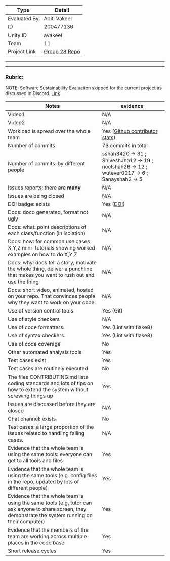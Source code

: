 |Type| Detail|
|--------|-------|
| Evaluated By | Aditi Vakeel |
| ID | 200477136 |
| Unity ID | avakeel |
| Team | 11 |
| Project Link | [Group 28 Repo](https://github.com/ShiveshJha12/SE_group28_HW2) |

******
******

### Rubric:

NOTE: Software Sustainability Evaluation skipped for the current project as discussed in Discord. [Link](https://discord.com/channels/1009547855301718107/1009549425288429608/1023416944101163069)

|Notes|evidence|
|-----|---------|
|Video1| N/A | 
|Video2| N/A | 
|Workload is spread over the whole team | Yes ([Github contributor stats](https://github.com/ShiveshJha12/SE_group28_HW2/graphs/contributors)) |
|Number of commits| 73 commits in total |
|Number of commits: by different people| sshah3420 -> 31 ; ShiveshJha12 -> 19 ; neelshah26 -> 12 ; wutever0017 -> 6 ; Sanayshah2 -> 5 |
|Issues reports: there are **many**| N/A |
|Issues are being closed| N/A |
|DOI badge: exists| Yes ([DOI](https://zenodo.org/record/7094780#.YzJk_-zMK3I)) |
|Docs: doco generated, format not ugly | N/A |
|Docs: what: point descriptions of each class/function (in isolation) | N/A |
|Docs: how: for common use cases X,Y,Z mini-tutorials showing worked examples on how to do X,Y,Z| N/A | 
|Docs: why: docs tell a story, motivate the whole thing, deliver a punchline that makes you want to rush out and use the thing| N/A |
|Docs: short video, animated, hosted on your repo. That convinces people why they want to work on your code.| N/A |
|Use of version control tools| Yes (Git) |
|Use of style checkers | N/A |
|Use of code formatters. | Yes (Lint with flake8) |
|Use of syntax checkers. | Yes (Lint with flake8) |
|Use of code coverage | No |
|Other automated analysis tools| Yes |
|Test cases exist| Yes |
|Test cases are routinely executed| No|
|The files CONTRIBUTING.md lists coding standards and lots of tips on how to extend the system without screwing things up| Yes |
|Issues are discussed before they are closed| N/A |
|Chat channel: exists| No |
|Test cases: a large proportion of the issues related to handling failing cases.| N/A |
|Evidence that the whole team is using the same tools: everyone can get to all tools and files| Yes |
|Evidence that the whole team is using the same tools (e.g. config files in the repo, updated by lots of different people)| Yes |
|Evidence that the whole team is using the same tools (e.g. tutor can ask anyone to share screen, they demonstrate the system running on their computer)| Yes |
|Evidence that the members of the team are working across multiple places in the code base| Yes |
|Short release cycles | Yes |
